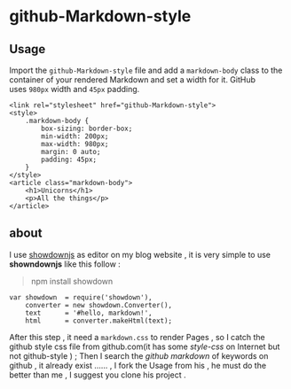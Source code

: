 # github-Markdown-style



## Usage

Import the `github-Markdown-style` file and add a `markdown-body` class to the container of your rendered Markdown and set a width for it. GitHub uses `980px` width and `45px` padding.

```
<link rel="stylesheet" href="github-Markdown-style">
<style>
    .markdown-body {
        box-sizing: border-box;
        min-width: 200px;
        max-width: 980px;
        margin: 0 auto;
        padding: 45px;
    }
</style>
<article class="markdown-body">
    <h1>Unicorns</h1>
    <p>All the things</p>
</article>
```

## about

I use [showdownjs](https://github.com/showdownjs/showdown) as editor on my blog website , it is very simple to use __showndownjs__ like this follow :

> npm install showdown

    var showdown  = require('showdown'),
        converter = new showdown.Converter(),
        text      = '#hello, markdown!',
        html      = converter.makeHtml(text);
After this step , it need a `markdown.css` to render Pages , so I catch the github style css file from github.com(it has some _style-css_ on Internet but not github-style ) ; Then I search the _github markdown_ of keywords on github , it already exist ...... , I fork the Usage from his , he must do the better than me , I suggest you clone his project .